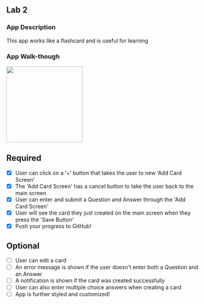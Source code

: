

## Lab 2

### App Description
This app works like a flashcard and is useful for learning

### App Walk-though

<img src="https://user-images.githubusercontent.com/93546424/159202613-9b502432-50e9-4152-aee7-9da6f928735e.gif" width=200><br>


## Required
- [X] User can click on a ‘+’ button that takes the user to new ‘Add Card Screen’
- [X] The 'Add Card Screen' has a cancel button to take the user back to the main screen
- [X] User can enter and submit a Question and Answer through the 'Add Card Screen'
- [X] User will see the card they just created on the main screen when they press the 'Save Button'
- [X] Push your progress to GitHub!

## Optional
- [ ] User can edit a card
- [ ] An error message is shown if the user doesn't enter both a Question and an Answer
- [ ] A notification is shown if the card was created successfully
- [ ] User can also enter multiple choice answers when creating a card
- [ ] App is further styled and customized!
